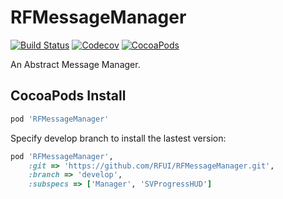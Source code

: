 # RFMessageManager

[![Build Status](https://img.shields.io/travis/RFUI/RFMessageManager.svg?style=flat-square&colorA=333333&colorB=6600cc)](https://travis-ci.org/RFUI/RFMessageManager)
[![Codecov](https://img.shields.io/codecov/c/github/RFUI/RFMessageManager.svg?style=flat-square&colorA=333333&colorB=6600cc)](https://codecov.io/gh/RFUI/RFMessageManager)
[![CocoaPods](https://img.shields.io/cocoapods/v/RFMessageManager.svg?style=flat-square&colorA=333333&colorB=6600cc)](https://codecov.io/gh/RFUI/RFMessageManager)

An Abstract Message Manager.

## CocoaPods Install

```ruby
pod 'RFMessageManager'
```

Specify develop branch to install the lastest version:

```ruby
pod 'RFMessageManager',
    :git => 'https://github.com/RFUI/RFMessageManager.git',
    :branch => 'develop',
    :subspecs => ['Manager', 'SVProgressHUD']
```
